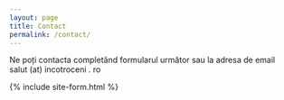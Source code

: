 ```yaml
---
layout: page
title: Contact
permalink: /contact/
---
```


Ne poți contacta completând formularul următor sau la adresa de email salut (at) incotroceni . ro

{% include site-form.html %}
